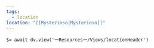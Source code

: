 ```yaml
---
tags:
  - location
location: "[[Mysterioso|Mysterioso]]"
---
```


`$= await dv.view('一Resources一/Views/locationHeader')`


